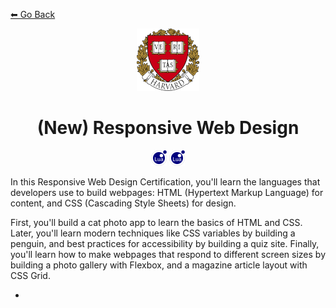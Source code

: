 <a href="https://github.com/JpMunhozOliveira">⬅ Go Back</a>
 
<p align="center">
  <a href="https://www.freecodecamp.org/learn/2022/responsive-web-design/">
    <img src="https://github.com/GrandEchoWhiskey/grandechowhiskey/blob/main/icons/course/harvard100.png" />
  </a>
</p>

<h1 align="center">(New) Responsive Web Design</h1>

<p align="center">
  <img src="https://github.com/GrandEchoWhiskey/grandechowhiskey/blob/main/icons/programming/lua.png" alt="Html logo" />
  <img src="https://github.com/GrandEchoWhiskey/grandechowhiskey/blob/main/icons/programming/lua.png" alt="Css logo" />
</p>

<p>
 In this Responsive Web Design Certification, you'll learn the languages that developers use to build webpages: HTML (Hypertext Markup Language) for content, and CSS (Cascading Style Sheets) for design.

First, you'll build a cat photo app to learn the basics of HTML and CSS. Later, you'll learn modern techniques like CSS variables by building a penguin, and best practices for accessibility by building a quiz site.
 Finally, you'll learn how to make webpages that respond to different screen sizes by building a photo gallery with Flexbox, and a magazine article layout with CSS Grid.
 </p>
 
 <ul>
   <li><a href="#"></li>
 </ul>
